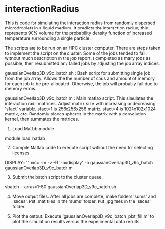 # interactionRadius
This is code for simulating the interaction radius from randomly dispersed microdroplets in a liquid medium.  It predicts the interaction radius, this represents 90% volume for the probability density function of increased temperature surrounding a single particle. 

The scripts are to be run on an HPC cluster computer. There are steps taken to implement the script on the cluster. Some of the jobs tended to fail, without much description in the job report.  I completed as many jobs as possible, then resubmitted any failed jobs by adjusting the job array indices.  

gaussianOverlap3D_v9c_batch.sh : Bash script for submitting single job from the job array. Allows the the number of cpus and amount of memory for each job to be pre-allocated.  Otherwise, the job will  probably fail due to memory errors.

gaussianOverlap3D_v9c_batch.m : Main matlab script.  This simulates the interaction radii matrices. Adjust matrix size with increasing or decreasing 'sfact' variable.  sfact=1 is 256x256x256 matrix.  sfact=4 is 1024x102x1024 matrix, etc. Randomly places spheres in the matrix with a convolution kernel, then summates the matrices.  

1. Load Matlab module

module load matlab

2. Compile Matlab code to execute script without the need for selecting licenses.

DISPLAY="" mcc -m -v -R '-nodisplay' -o gaussianOverlap3D_v9c_batch gaussianOverlap3D_v9c_batch.m

3. Submit the batch script to the cluster queue.

sbatch --array=1-80 gaussianOverlap3D_v9c_batch.sh

4. Move output files. After all jobs are complete, make folders 'sums' and 'slices'.  Put .mat files in the 'sums' folder. Put .jpg files in the 'slices' folder.

5. Plot the output. Execute 'gaussianOverlap3D_v9c_batch_plot_fill.m' to plot the simulation results versus the experimental data results.
